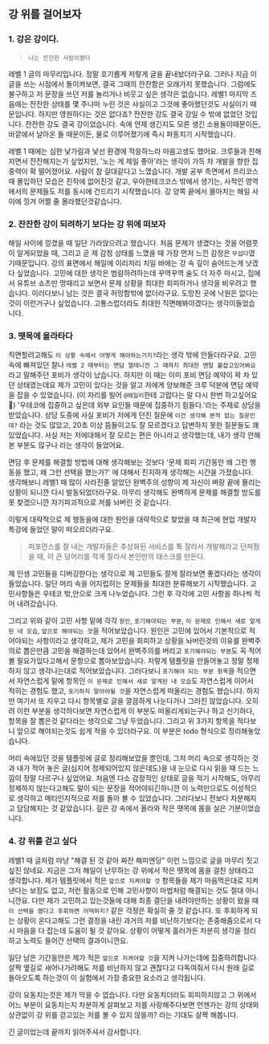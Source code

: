 ## 강 위를 걸어보자

### 1. 강은 강이다.

> `나는 잔잔한 사람이됐다`

레벨 1 글의 마무리입니다. 정말 호기롭게 저렇게 글을 끝내놨더라구요. 그러나 지금 이 글을 쓰는 시점에서 돌이켜보면, 결국 그때의 잔잔함은 오래가지 못했습니다. 그럼에도 불구하고 저 문장을 쓰던 저를 놀리거나 비웃고 싶은 생각은 없습니다. 레벨1 마지막 즈음에는 잔잔한 상태를 몇 주나마 누린 것은 사실이고 그것에 좋아했던것도 사실이기 때문입니다. 하지만 영원하다는 것은 없다죠? 잔잔한 강도 결국 강일 수 밖에 없었던 것입니다. 잔잔한 강도 결국 강이었습니다. 속에 언제 생긴지도 모른 생긴 소용돌이때문이든, 바깥에서 날아온 돌 때문이든, 물로 이루어졌기에 즉시 파동치기 시작했습니다.

레벨 1 때에는 심한 낯가림과 낯선 환경에 적응하느라 마음고생도 했어요. 크루들과 친해지면서 잔잔해지는가 싶었지만, '노는 게 제일 좋아'라는 생각이 가득 차 개발을 향한 집중력이 확 떨어졌어요. 사람이 참 갈대같다고 느꼈습니다. 개발 공부 측면에서 프리코스 때 몰입하던 모습은 진작에 없어진것 같고, 우아한테크코스 밖에서 생기는, 사적인 영역에서의 문제들도 저를 동시에 건드리기 시작했습니다. 강 양쪽 끝에서 몰아치는 해일 사이에 낑겨 어쩔 줄 몰라했던것같습니다.

### 2. 잔잔한 강이 되려하기 보다는 강 위에 떠보자

해일 사이에 낑겼을 때 일단 가라앉으려고 했습니다. 처음 문제가 생겼다는 것을 어렴풋이 알게되었을 때, 그리고 곧 제 감정 상태를 느꼈을 때 가장 먼저 느낀 감정은 `무섭다`였기때문입니다. 강의 표면에서 해일에 이리저리 치일 바에는 강 속 깊이 숨어드는게 낫겠다 싶었습니다. 고민에 대한 생각은 범람하려하는데 꾸역꾸역 술도 더 자주 마시고, 집에서 유튜브 쇼츠만 멍때리고 보면서 문제 상황을 최대한 회피하거나 생각을 비우려고 했습니다. 이러다보니 남는 것은 결국 허망함밖에 없더라구요. 도망친 곳에 낙원은 없다는것이 이런거구나 싶었습니다. 고통스럽더라도 최대한 직면해봐야겠다는 생각이들었습니다.

### 3. 땟목에 올라타다

직면할려고해도 `이 상황 속에서 어떻게 해야하는거지?`라는 생각 밖에 안들더라구요. 고민 속에 빠져있던 찰나 `레벨 2 때부터는 면담 열테니깐 그 때까지 최대한 멘탈 붙잡고있어봐요` 라고 말해주던 포비가 생각이 났습니다. 하지만 이 때는 이미 포비 면담 예약이 꽉 차 있던 상태였는데요 제가 고민이 있다는 것을 알고 저에게 양보해준 크루 덕분에 면담 예약을 잡을 수 있었습니다. (이 자리를 빌어 `@헤일리`한테 고맙다는 말 다시 한번 하고싶어요 🥹) '우테코에 집중하고 싶은데 외부 요인들 때문에 집중하기 힘들다.'라는 주제로 상담을 받았습니다. 상담 도중에 사실 포비가 저에게 던진 질문에 `이건 생각해 본적 없는 질문인데?` 라는 것도 많았고, 20초 이상 뜸들이고도 잘 모르겠다고 답변하지 못한 질문들도 꽤 있었습니다. 사실 저는 저에대해서 잘 모르는 편은 아니라고 생각했는데, 내가 생각 안해본 부분도 많구나 라는 생각이 들었어요.

면담 후 문제를 해결할 방법에 대해 생각해보는 것보다 '문제 회피 기간동안 왜 그런 행동을 했고, 왜 그런 선택을 했는가?' 에 대해서 진지하게 생각해는 시간을 가졌습니다. 생각해보니 레벨1 때 많이 사라진줄 알았던 완벽주의 성향이 제 자신이 벼랑 끝에 몰리는 상황이 되니깐 다시 발동되었더라구요. 아무리 생각해도 완벽하게 문제를 해결할 방도를 못 찾겠으니깐 자기파괴적으로 저를 놔버린 것 같습니다.

이렇게 대략적으로 제 행동을에 대한 원인을 대략적으로 찾았을 때 최근에 현업 개발자 특강에 들었던 말이 떠오르더라구요.

> 퍼포먼스를 잘 내는 개발자들은 추상화된 서비스를 툭 잘라서 개발해라고 던져줬을 때, 이 큰 덩어리를 작게 잘라서 본인만의 태스크를 만든다.

제 인생 고민들을 디버깅한다는 생각으로 제 고민들도 잘게 잘라보면 좋겠다라는 생각이 들었습니다. 일단 머리 속을 어지럽히는 문제들을 최대한 분류해보기 시작했습니다. 고민사항들은 우테코 밖,안으로 크게 나누었습니다. 그런 후 각각에 고민 사항을 하나씩 적어 내려갔습니다.

그리고 위와 같이 고민 사항 밑에 각각 `원인`, `포기해야되는 부분`, `이 문제로 인해서 새로 알게된 내 모습`, `앞으로 해야되는 것`을 적어보았습니다. 원인은 고민에 있어서 기본적으로 적어야되는 사항이라고 생각하고, 제가 고민을 회피하고 상황을 놔버린것의 이유를 완벽주의로 뽑은만큼 고민을 해결하는데 있어서 완벽주의를 버리고 `포기해야되는 부분`도 꼭 적어볼 필요가있다고해서 문항으로 뽑아보았습니다.
저렇게 템플릿을 만들어놓고 정말 정제하지 않고 생각나는대로 적어보았습니다. 그러다보니 `포기해야 되는 부분 항목`을 적으면서 자연스럽게 밑에 항목인 `이 문제로 인해서 새로 알게된 내 모습`도 자연스럽게 이어서 적히는 경험도 했고, `포기하지 말아야될 것`을 자연스럽게 떠올리는 경험도 했습니다.
하지만 여기서 또 지우고 다시 항목별로 글을 깔끔하게 나눈다거나 그러진 않았습니다. 오히려 이런 부분을 생각하다보면 자연스럽게 이 부분도 떠올리게되는구나 하고 신기하다, 항목을 잘 뽑은것 같다라는 생각으로 그냥 두었습니다. 그리고 위 3가지 항목을 적다보니 앞으로 해야되는것도 쉽게 적을 수 있더라구요. 이 부분은 todo 형식으로 정리해놓았습니다.

머리 속에있던 것을 템플릿에 글로 정리해보았을 뿐인데, 그저 머리 속으로 생각하는 것과 내가 적어 놓은 글(심지어 정제되어있지 않은데도)을 내 눈으로 다시 읽을 때 드는 느낌이 정말 다르구나 싶었어요. 처음엔 다소 감정적인 상태로 글을 적기 시작해도, 아무리 정제하지 않는다고해도 말이 되는 문장을 적어야되긴하니깐 이 노력만으로도 이성적으로 생각하고 메타인지적으로 저를 돌아 볼 수 있었습니다. 그러다보니 전보다 차분해지고 담담해지는 것 같았습니다.
깊은 강 속에서 올라와 작은 땟목에 몸을 실은 기분이었습니다.

### 4. 강 위를 걷고 싶다

레벨1 때 글처럼 마냥 "해결 된 것 같아 짜잔 해피엔딩" 이런 느낌으로 글을 마무리 짓고 싶진 않네요. 지금은 그저 해일이 난무하는 강 위에서 작은 땟목에 몸을 걸친 상태라고 생각합니다. 제가 템플릿에서 적은 `앞으로 지켜야할 것` 항목들을 제가 마음먹은대로 지켜낸다는 보장도 없고, 저런 활동으로 인해 고민사항이 마법처럼 해결되는 것도 절대 아니니깐요. 다만 제가 고민하고 있는것들에 대해 최종 결단을 내려야만하는 상황이 왔을 때 `이 선택을 했다고 후회하면 어떡하지?` 같은 걱정은 확실히 줄 것 같습니다. 또 후회하게 되는 상황이 온다고해도 그런 결정을 내린 과거의 저를 비난하기보다는 존중해줌으로서 다시 마음을 다 잡는데 도움이 될 것 같아요. 상황이 어떻게 흘러가든 차분히 생각을 정리하고 노력도 들어간 선택의 결과이니깐요.

일단 남은 기간동안은 제가 적은 `앞으로 지켜야할 것`을 지켜 나가는데에 집중하려합니다. 살짝 옆길로 새어나가려해도 저를 비난하지 않고 괜찮다고 다독여줘서 다시 원래 길로 돌아오도록 하는것이 이 실험에서 가장 중요한 요소라고 생각됩니다.

강이 요동치는것은 제가 막을 수 없습니다. 다만 요동치더라도 회피하지않고 그 위에서 어느 부분이 요동치는지 차분하게 살펴보고 저를 사랑해주다보면 언젠가는 강의 상태와 상관없이 강 위를 걷고있는 저를 볼 수 있지 않을까? 라는 기대도 살짝 해봅니다.

긴 글이었는데 끝까지 읽어주셔서 감사합니다.
